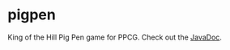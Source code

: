 # pigpen
King of the Hill Pig Pen game for PPCG. 
Check out the [JavaDoc](http://htmlpreview.github.com/?https://github.com/geokavel/pigpen/blob/master/docs/index.html).
